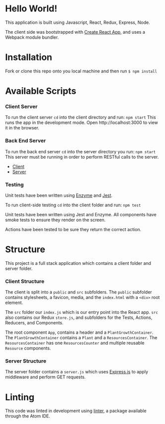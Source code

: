 # Hello World!

This application is built using Javascript, React, Redux, Express, Node.

The client side was bootstrapped with [Create React App](https://github.com/facebookincubator/create-react-app), and uses a Webpack module bundler.

# Installation

Fork or clone this repo onto you local machine and then run `$ npm install`

# Available Scripts

### Client Server

To run the client server `cd` into the client directory and run: `npm start`
This runs the app in the development mode. Open http://localhost:3000 to view it in the browser.

### Back End Server

To run the back end server `cd` into the server directory you run: `npm start`
This server must be running in order to perform RESTful calls to the server.

* [Client](#tree/master/client)
* [Server](#tree/master/server)

### Testing

Unit tests have been written using [Enzyme](https://github.com/airbnb/enzyme) and [Jest](https://facebook.github.io/jest/).

To run client-side testing `cd` into the client folder and run: `npm test`

Unit tests have been written using Jest and Enzyme. All components have smoke tests to ensure they render on the screen.

Actions have been tested to be sure they return the correct action.

# Structure

This project is a full stack application which contains a client folder and server folder.

### Client Structure

The client is split into a `public` and `src` subfolders. The `public` subfolder contains stylesheets, a favicon, media, and the `index.html` with a `<div>` root element.

The `src` folder our `index.js` which is our entry point into the React app. `src` also contains our Redux `store.js`, and subfolders for the Tests, Actions, Reducers, and Components.

The root component `App`, contains a header and a `PlantGrowthContainer`. The `PlantGrowthContainer` contains a `Plant` and a `ResourcesContainer`. The `ResourcesContainer` has one `ResourcesCounter` and multiple reusable `Resource` components.

### Server Structure

The server folder contains a `server.js` which uses [Express.js](https://expressjs.com/) to apply middleware and perform GET requests.

# Linting

This code was linted in development using [linter](https://atom.io/packages/linter), a package available through the Atom IDE.
